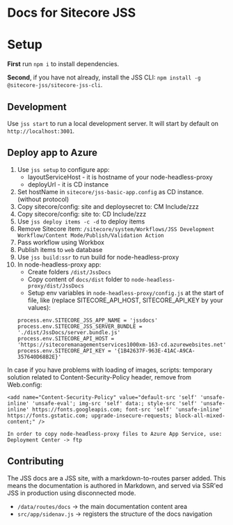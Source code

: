 # Docs for Sitecore JSS

# Setup

**First** run `npm i` to install dependencies.

**Second**, if you have not already, install the JSS CLI: `npm install -g @sitecore-jss/sitecore-jss-cli`.

## Development

Use `jss start` to run a local development server. It will start by default on `http://localhost:3001`.

## Deploy app to Azure

1. Use `jss setup` to configure app:
	* layoutServiceHost - it is hostname of your node-headless-proxy
	* deployUrl - it is CD instance
1. Set hostName in `sitecore/jss-basic-app.config` as CD instance. (without protocol)
1. Copy sitecore/config: site and deploysecret to: CM Include/zzz
1. Copy sitecore/config: site to: CD Include/zzz
1. Use `jss deploy items -c -d` to deploy items
1. Remove Sitecore item: `/sitecore/system/Workflows/JSS Development Workflow/Content Mode/Publish/Validation Action`
1. Pass workflow using Workbox
1. Publish items to `web` database
1. Use `jss build:ssr` to run build for node-headless-proxy
1. In node-headless-proxy app:
	* Create folders `/dist/JssDocs`
	* Copy content of `docs/dist` folder to `node-headless-proxy/dist/JssDocs`
	* Setup env variables in `node-headless-proxy/config.js` at the start of file, like (replace SITECORE_API_HOST, SITECORE_API_KEY by your values):
	```
	process.env.SITECORE_JSS_APP_NAME = 'jssdocs'
	process.env.SITECORE_JSS_SERVER_BUNDLE = './dist/JssDocs/server.bundle.js'
	process.env.SITECORE_API_HOST = 'https://sitecoremanagementservices1000xm-163-cd.azurewebsites.net'
	process.env.SITECORE_API_KEY = '{1B42637F-963E-41AC-A9CA-357640D68B2E}'
	```

In case if you have problems with loading of images, scripts:
temporary solution related to Content-Security-Policy header, remove from Web.config:
```
<add name="Content-Security-Policy" value="default-src 'self' 'unsafe-inline' 'unsafe-eval'; img-src 'self' data:; style-src 'self' 'unsafe-inline' https://fonts.googleapis.com; font-src 'self' 'unsafe-inline' https://fonts.gstatic.com; upgrade-insecure-requests; block-all-mixed-content;" />
```
`
In order to copy node-headless-proxy files to Azure App Service, use: Deployment Center -> ftp
`
## Contributing

The JSS docs are a JSS site, with a markdown-to-routes parser added. This means the documentation is authored in Markdown, and served via SSR'ed JSS in production using disconnected mode.

* `/data/routes/docs` -> the main documentation content area
* `src/app/sidenav.js` -> registers the structure of the docs navigation
